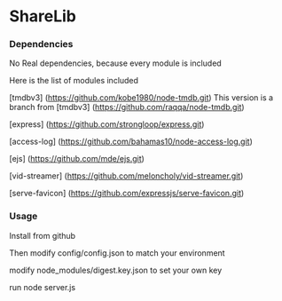 # ShareLib

### Dependencies

No Real dependencies, because every module is included

Here is the list of modules included

[tmdbv3] (https://github.com/kobe1980/node-tmdb.git)
This version is a branch from 
[tmdbv3] (https://github.com/raqqa/node-tmdb.git)

[express] (https://github.com/strongloop/express.git)

[access-log] (https://github.com/bahamas10/node-access-log.git)

[ejs] (https://github.com/mde/ejs.git)

[vid-streamer] (https://github.com/meloncholy/vid-streamer.git)

[serve-favicon] (https://github.com/expressjs/serve-favicon.git)

### Usage

Install from github

Then modify config/config.json to match your environment

modify node_modules/digest.key.json to set your own key

run node server.js


